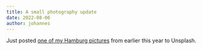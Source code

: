 ```yaml
---
title: A small photography update
date: 2022-08-06
author: johannes
---
```

Just posted [one of my Hamburg pictures](https://unsplash.com/photos/-N3okQeK5zQ)
from earlier this year to Unsplash.
